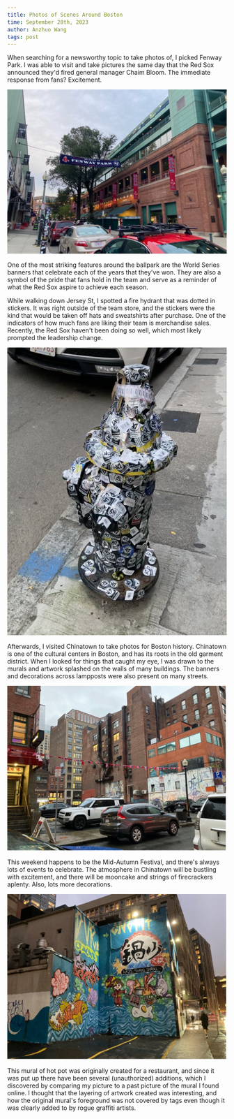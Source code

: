 ```yaml
---
title: Photos of Scenes Around Boston
time: September 28th, 2023
author: Anzhuo Wang
tags: post
---
```


When searching for a newsworthy topic to take photos of, I picked Fenway Park. I was able to visit and take pictures the same day that the Red Sox announced they'd fired general manager Chaim Bloom. The immediate response from fans? Excitement.

![fenway park](/images/fenway.jpg)

One of the most striking features around the ballpark are the World Series banners that celebrate each of the years that they've won. They are also a symbol of the pride that fans hold in the team and serve as a reminder of what the Red Sox aspire to achieve each season.

While walking down Jersey St, I spotted a fire hydrant that was dotted in stickers. It was right outside of the team store, and the stickers were the kind that would be taken off hats and sweatshirts after purchase. One of the indicators of how much fans are liking their team is merchandise sales. Recently, the Red Sox haven't been doing so well, which most likely prompted the leadership change.

<img class="vertical" src="/images/hydrant.png" alt="hydrant">

Afterwards, I visited Chinatown to take photos for Boston history. Chinatown is one of the cultural centers in Boston, and has its roots in the old garment district. When I looked for things that caught my eye, I was drawn to the murals and artwork splashed on the walls of many buildings. The banners and decorations across lampposts were also present on many streets.

![tyler st](/images/tylerst.jpg)

This weekend happens to be the Mid-Autumn Festival, and there's always lots of events to celebrate. The atmosphere in Chinatown will be bustling with excitement, and there will be mooncake and strings of firecrackers aplenty. Also, lots more decorations.

![shabu shabu](/images/shabushabu.jpg)

This mural of hot pot was originally created for a restaurant, and since it was put up there have been several (unauthorized) additions, which I discovered by comparing my picture to a past picture of the mural I found online. I thought that the layering of artwork created was interesting, and how the original mural's foreground was not covered by tags even though it was clearly added to by rogue graffiti artists.